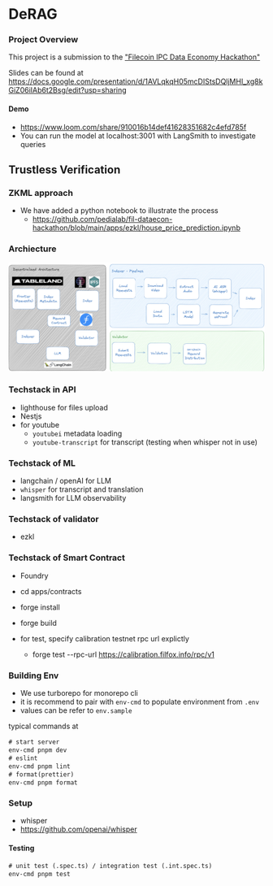 # DeRAG

### Project Overview

This project is a submission to the ["Filecoin IPC Data Economy Hackathon"](https://dorahacks.io/hackathon/filecoin-data-economy/onboarding)

Slides can be found at https://docs.google.com/presentation/d/1AVLqkqH05mcDIStsDQljMHI_xg8kGiZ06iIAb6t2Bsg/edit?usp=sharing

#### Demo

- https://www.loom.com/share/910016b14def41628351682c4efd785f
- You can run the model at localhost:3001 with LangSmith to investigate queries


## Trustless Verification

### ZKML approach
- We have added a python notebook to illustrate the process
  - https://github.com/pedialab/fil-dataecon-hackathon/blob/main/apps/ezkl/house_price_prediction.ipynb

### Archiecture

![alt text](image.png)

### Techstack in API

- lighthouse for files upload
- Nestjs
- for youtube
  - `youtubei` metadata loading
  - `youtube-transcript` for transcript (testing when whisper not in use)

### Techstack of ML
- langchain / openAI for LLM
- `whisper` for transcript and translation
- langsmith for LLM observability

### Techstack of validator
- ezkl

### Techstack of Smart Contract

- Foundry
- cd apps/contracts
- forge install
- forge build

- for test, specify calibration testnet rpc url explictly
  -  forge test --rpc-url https://calibration.filfox.info/rpc/v1

### Building Env

- We use turborepo for monorepo cli
- it is recommend to pair with `env-cmd` to populate environment from `.env`
- values can be refer to `env.sample`

typical commands at

```
# start server
env-cmd pnpm dev
# eslint
env-cmd pnpm lint
# format(prettier)
env-cmd pnpm format
```

### Setup
- whisper
- https://github.com/openai/whisper

#### Testing


```
# unit test (.spec.ts) / integration test (.int.spec.ts)
env-cmd pnpm test

```